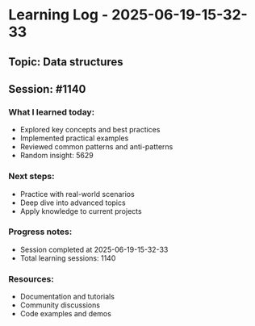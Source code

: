 # Learning Log - 2025-06-19-15-32-33

## Topic: Data structures
## Session: #1140

### What I learned today:
- Explored key concepts and best practices
- Implemented practical examples  
- Reviewed common patterns and anti-patterns
- Random insight: 5629

### Next steps:
- Practice with real-world scenarios
- Deep dive into advanced topics
- Apply knowledge to current projects

### Progress notes:
- Session completed at 2025-06-19-15-32-33
- Total learning sessions: 1140

### Resources:
- Documentation and tutorials
- Community discussions
- Code examples and demos

